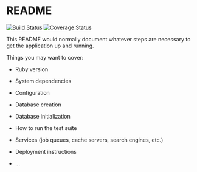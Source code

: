 # README
[![Build Status](https://travis-ci.org/MrCellophane/TaskManager.svg?branch=feature%2Ftravis)](https://travis-ci.org/MrCellophane/TaskManager)
[![Coverage Status](https://coveralls.io/repos/github/MrCellophane/TaskManager/badge.svg?branch=develop)](https://coveralls.io/github/MrCellophane/TaskManager?branch=develop)

This README would normally document whatever steps are necessary to get the
application up and running.

Things you may want to cover:

* Ruby version

* System dependencies

* Configuration

* Database creation

* Database initialization

* How to run the test suite

* Services (job queues, cache servers, search engines, etc.)

* Deployment instructions

* ...

